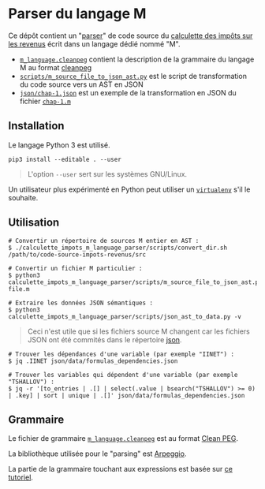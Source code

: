 # Parser du langage M

Ce dépôt contient un "[parser](https://fr.wiktionary.org/wiki/parser)" de code source
du [calculette des impôts sur les revenus](https://git.framasoft.org/openfisca/code-source-impots-revenus)
écrit dans un langage dédié nommé "M".

- [`m_language.cleanpeg`](m_language.cleanpeg) contient la description de la grammaire du langage M
au format [cleanpeg](http://igordejanovic.net/Arpeggio/grammars/#grammars-written-in-peg-notations)
- [`scripts/m_source_file_to_json_ast.py`](scripts/m_source_file_to_json_ast.py) est le script de transformation du code source
vers un AST en JSON
- [`json/chap-1.json`](json/chap-1.json.json) est un exemple de la transformation en JSON du fichier
[`chap-1.m`](https://git.framasoft.org/openfisca/code-source-impots-revenus/tree/master/src/chap-1.m)

## Installation

Le langage Python 3 est utilisé.

```
pip3 install --editable . --user
```

> L'option `--user` sert sur les systèmes GNU/Linux.

Un utilisateur plus expérimenté en Python peut utiliser
un [`virtualenv`](https://virtualenv.readthedocs.org/en/latest/) s'il le souhaite.

## Utilisation

```
# Convertir un répertoire de sources M entier en AST :
$ ./calculette_impots_m_language_parser/scripts/convert_dir.sh /path/to/code-source-impots-revenus/src

# Convertir un fichier M particulier :
$ python3 calculette_impots_m_language_parser/scripts/m_source_file_to_json_ast.py file.m

# Extraire les données JSON sémantiques :
$ python3 calculette_impots_m_language_parser/scripts/json_ast_to_data.py -v
```

> Ceci n'est utile que si les fichiers source M changent car les fichiers JSON ont été commités dans le répertoire
> [json](json).

```
# Trouver les dépendances d'une variable (par exemple "IINET") :
$ jq .IINET json/data/formulas_dependencies.json

# Trouver les variables qui dépendent d'une variable (par exemple "TSHALLOV") :
$ jq -r '[to_entries | .[] | select(.value | bsearch("TSHALLOV") >= 0) | .key] | sort | unique | .[]' json/data/formulas_dependencies.json
```

## Grammaire

Le fichier de grammaire [`m_language.cleanpeg`](m_language.cleanpeg) est au format [Clean PEG](http://igordejanovic.net/Arpeggio/grammars/).

La bibliothèque utilisée pour le "parsing" est [Arpeggio](http://igordejanovic.net/Arpeggio/).

La partie de la grammaire touchant aux expressions est basée
sur [ce tutoriel](http://igordejanovic.net/Arpeggio/tutorials/calc/).
